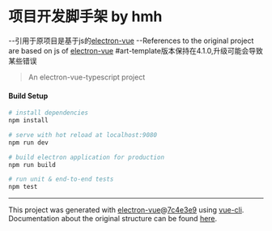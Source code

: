 ﻿# 项目开发脚手架 by hmh
--引用于原项目是基于js的[electron-vue](https://github.com/SimulatedGREG/electron-vue)
--References to the original project are based on js of [electron-vue](https://github.com/SimulatedGREG/electron-vue)
#art-template版本保持在4.1.0,升级可能会导致某些错误

> An electron-vue-typescript project

#### Build Setup

``` bash
# install dependencies
npm install

# serve with hot reload at localhost:9080
npm run dev

# build electron application for production
npm run build

# run unit & end-to-end tests
npm test


```

---

This project was generated with [electron-vue](https://github.com/SimulatedGREG/electron-vue)@[7c4e3e9](https://github.com/SimulatedGREG/electron-vue/tree/7c4e3e90a772bd4c27d2dd4790f61f09bae0fcef) using [vue-cli](https://github.com/vuejs/vue-cli). Documentation about the original structure can be found [here](https://simulatedgreg.gitbooks.io/electron-vue/content/index.html).
